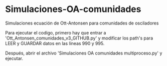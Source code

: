 # Simulaciones-OA-comunidades
Simulaciones ecuación de Ott-Antonsen para comunidades de osciladores

Para ejecutar el codigo, primero hay que entrar a 'Ott_Antonsen_comunidades_v3_GITHUB.py'
y modificar los path's para LEER y GUARDAR datos en las líneas 990 y 995.

Después, abrir el archivo 'Simulaciones OA comunidades multiproceso.py'
y ejecutar.

